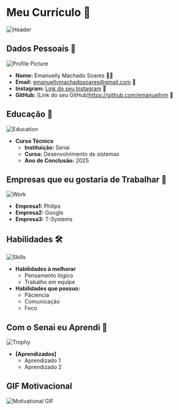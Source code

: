 
# Meu Currículo 🌟

![Header](https://www.ideianoar.com.br/wp-content/uploads/2021/05/programador-marketplace.jpg)

## Dados Pessoais 📄
![Profile Picture](https://encrypted-tbn0.gstatic.com/images?q=tbn:ANd9GcTw43sxNTrDzpZmIl3uKSQsoMd2pmhcLa2IZg&s)
- **Nome:** Emanuelly Machado Soares 🙍‍♂️
- **Email:** emanuellymachadosoares@gmail.com 📧
- **Instagram:** [Link do seu Instagram](https://www.linkedin.com) 🔗
- **GitHub:** [Link do seu GitHub]https://github.com/emanuellym 🔗

## Educação 🏫
![Education](https://images.unsplash.com/photo-1503676260728-1c00da094a0b?ixlib=rb-1.2.1&auto=format&fit=crop&w=50&q=80)
- **Curso Técnico**  
  - **Instituição:** Senai
  - **Curso:** Desenvolvimento de sistemas
  - **Ano de Conclusão:** 2025

## Empresas que eu gostaria de Trabalhar 💼
![Work](https://images.unsplash.com/photo-1522071820081-009f0129c71c?ixlib=rb-1.2.1&auto=format&fit=crop&w=50&q=80)
  - **Empresa1:** Philips
  - **Empresa2:** Google
  - **Empresa3:** T-Systems

## Habilidades 🛠️
![Skills](https://images.unsplash.com/photo-1486312338219-ce68d2c6f44d?ixlib=rb-1.2.1&auto=format&fit=crop&w=50&q=80)
- **Habilidades à melhorar**
  - Pensamento lógico
  - Trabalho em equipe
- **Habilidades que possuo:**
  - Pâciencia
  - Comunicação
  - Foco


## Com o Senai eu Aprendi 🎉
![Trophy](https://evalart.com/wp-content/uploads/2023/03/nggallery_import/Que-son-las-habilidades-blandas-y-como-te-pueden-ayudar-a-encontrar-un-mejor-empleo-web.webp)
- **[Aprendizados]**
  - Aprendizado 1
  - Aprendizado 2

## GIF Motivacional 
![Motivational GIF](https://i.gifer.com/X5NZ.gif)
